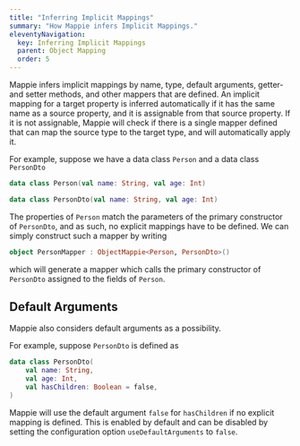 ```yaml
---
title: "Inferring Implicit Mappings"
summary: "How Mappie infers Implicit Mappings."
eleventyNavigation:
  key: Inferring Implicit Mappings
  parent: Object Mapping
  order: 5
---
```


Mappie infers implicit mappings by name, type, default arguments, getter- and setter methods, and other mappers that 
are defined. An implicit mapping for a target property is inferred automatically if it has the same name as a source
property, and it is assignable from that source property. If it is not assignable, Mappie will check if there is a 
single mapper defined that can map the source type to the target type, and will automatically apply it.

For example, suppose we have a data class `Person` and a data class `PersonDto`
```kotlin
data class Person(val name: String, val age: Int)

data class PersonDto(val name: String, val age: Int)
```
The properties of `Person` match the parameters of the primary constructor of `PersonDto`, and as such, no explicit 
mappings have to be defined. We can simply construct such a mapper by writing
```kotlin
object PersonMapper : ObjectMappie<Person, PersonDto>()
```
which will generate a mapper which calls the primary constructor of `PersonDto` assigned to the fields of `Person`.

## Default Arguments
Mappie also considers default arguments as a possibility.

For example, suppose `PersonDto` is defined as
```kotlin
data class PersonDto(
    val name: String, 
    val age: Int, 
    val hasChildren: Boolean = false,
)
```
Mappie will use the default argument `false` for `hasChildren` if no explicit mapping is defined. This is enabled by
default and can be disabled by setting the configuration option `useDefaultArguments` to `false`. 